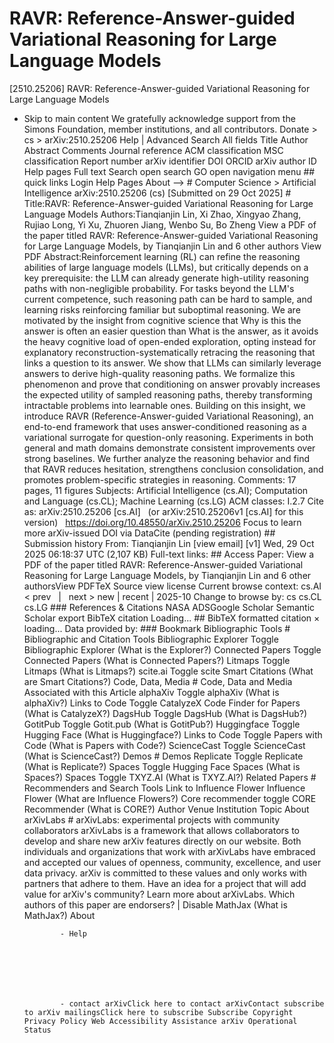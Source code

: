 # RAVR: Reference-Answer-guided Variational Reasoning for Large Language Models

[2510.25206] RAVR: Reference-Answer-guided Variational Reasoning for Large Language Models
  
  - Skip to main content We gratefully acknowledge support from the Simons Foundation, member institutions, and all contributors. Donate &gt; cs &gt; arXiv:2510.25206 Help | Advanced Search All fields Title Author Abstract Comments Journal reference ACM classification MSC classification Report number arXiv identifier DOI ORCID arXiv author ID Help pages Full text Search open search GO open navigation menu ## quick links Login Help Pages About --> # Computer Science > Artificial Intelligence arXiv:2510.25206 (cs) [Submitted on 29 Oct 2025] # Title:RAVR: Reference-Answer-guided Variational Reasoning for Large Language Models Authors:Tianqianjin Lin, Xi Zhao, Xingyao Zhang, Rujiao Long, Yi Xu, Zhuoren Jiang, Wenbo Su, Bo Zheng View a PDF of the paper titled RAVR: Reference-Answer-guided Variational Reasoning for Large Language Models, by Tianqianjin Lin and 6 other authors View PDF Abstract:Reinforcement learning (RL) can refine the reasoning abilities of large language models (LLMs), but critically depends on a key prerequisite: the LLM can already generate high-utility reasoning paths with non-negligible probability. For tasks beyond the LLM&#39;s current competence, such reasoning path can be hard to sample, and learning risks reinforcing familiar but suboptimal reasoning. We are motivated by the insight from cognitive science that Why is this the answer is often an easier question than What is the answer, as it avoids the heavy cognitive load of open-ended exploration, opting instead for explanatory reconstruction-systematically retracing the reasoning that links a question to its answer. We show that LLMs can similarly leverage answers to derive high-quality reasoning paths. We formalize this phenomenon and prove that conditioning on answer provably increases the expected utility of sampled reasoning paths, thereby transforming intractable problems into learnable ones. Building on this insight, we introduce RAVR (Reference-Answer-guided Variational Reasoning), an end-to-end framework that uses answer-conditioned reasoning as a variational surrogate for question-only reasoning. Experiments in both general and math domains demonstrate consistent improvements over strong baselines. We further analyze the reasoning behavior and find that RAVR reduces hesitation, strengthens conclusion consolidation, and promotes problem-specific strategies in reasoning. Comments: 17 pages, 11 figures Subjects: Artificial Intelligence (cs.AI); Computation and Language (cs.CL); Machine Learning (cs.LG) ACM&nbsp;classes: I.2.7 Cite as: arXiv:2510.25206 [cs.AI] &nbsp; (or arXiv:2510.25206v1 [cs.AI] for this version) &nbsp; https://doi.org/10.48550/arXiv.2510.25206 Focus to learn more arXiv-issued DOI via DataCite (pending registration) ## Submission history From: Tianqianjin Lin [view email] [v1] Wed, 29 Oct 2025 06:18:37 UTC (2,107 KB) Full-text links: ## Access Paper: View a PDF of the paper titled RAVR: Reference-Answer-guided Variational Reasoning for Large Language Models, by Tianqianjin Lin and 6 other authorsView PDFTeX Source view license Current browse context: cs.AI &lt;&nbsp;prev &nbsp; | &nbsp; next&nbsp;&gt; new | recent | 2025-10 Change to browse by: cs cs.CL cs.LG ### References &amp; Citations NASA ADSGoogle Scholar Semantic Scholar export BibTeX citation Loading... ## BibTeX formatted citation &times; loading... Data provided by: ### Bookmark Bibliographic Tools # Bibliographic and Citation Tools Bibliographic Explorer Toggle Bibliographic Explorer (What is the Explorer?) Connected Papers Toggle Connected Papers (What is Connected Papers?) Litmaps Toggle Litmaps (What is Litmaps?) scite.ai Toggle scite Smart Citations (What are Smart Citations?) Code, Data, Media # Code, Data and Media Associated with this Article alphaXiv Toggle alphaXiv (What is alphaXiv?) Links to Code Toggle CatalyzeX Code Finder for Papers (What is CatalyzeX?) DagsHub Toggle DagsHub (What is DagsHub?) GotitPub Toggle Gotit.pub (What is GotitPub?) Huggingface Toggle Hugging Face (What is Huggingface?) Links to Code Toggle Papers with Code (What is Papers with Code?) ScienceCast Toggle ScienceCast (What is ScienceCast?) Demos # Demos Replicate Toggle Replicate (What is Replicate?) Spaces Toggle Hugging Face Spaces (What is Spaces?) Spaces Toggle TXYZ.AI (What is TXYZ.AI?) Related Papers # Recommenders and Search Tools Link to Influence Flower Influence Flower (What are Influence Flowers?) Core recommender toggle CORE Recommender (What is CORE?) Author Venue Institution Topic About arXivLabs # arXivLabs: experimental projects with community collaborators arXivLabs is a framework that allows collaborators to develop and share new arXiv features directly on our website. Both individuals and organizations that work with arXivLabs have embraced and accepted our values of openness, community, excellence, and user data privacy. arXiv is committed to these values and only works with partners that adhere to them. Have an idea for a project that will add value for arXiv's community? Learn more about arXivLabs. Which authors of this paper are endorsers? | Disable MathJax (What is MathJax?) About

                - Help

              

            
            
              

                - contact arXivClick here to contact arXivContact subscribe to arXiv mailingsClick here to subscribe Subscribe Copyright Privacy Policy Web Accessibility Assistance arXiv Operational Status